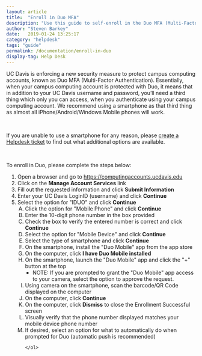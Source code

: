 ```yaml
---
layout: article
title:  "Enroll in Duo MFA"
description: "Use this guide to self-enroll in the Duo MFA (Multi-Factor Authentication) service used on campus."
author: "Steven Barkey"
date:   2019-01-24 13:25:17
category: "helpdesk"
tags: "guide"
permalink: /documentation/enroll-in-duo
display-tag: Help Desk
---
```


<p>UC Davis is enforcing a new security measure to protect campus computing accounts, known as Duo MFA (Multi-Factor Authentication).  Essentially, when your campus computing account is protected with Duo, it means that in addition to your UC Davis username and password, you’ll need a third thing which only you can access, when you authenticate using your campus computing account.  We recommend using a smartphone as that third thing as almost all iPhone/Android/Windows Mobile phones will work.</p>
<br />
<p>If you are unable to use a smartphone for any reason, please <a class="external-link" href="https://computing.caes.ucdavis.edu/documentation/help-desk-ticket" target="_parent">create a Helpdesk ticket</a> to find out what additional options are available.</p>
<br />
<p>To enroll in Duo, please complete the steps below:</p>
<ol style="PADDING-LEFT: 30px">
  <li>Open a browser and go to <a class="external-link" href="https://computingaccounts.ucdavis.edu" target="_blank">https://computingaccounts.ucdavis.edu</a></li>
  <li>Click on the <b>Manage Account Services</b> link</li>
  <li>Fill out the requested information and click <b>Submit Information</b></li>
  <li>Enter your UC Davis LoginID (username) and click <b>Continue</b></li>
  <li>Select the option for "IDUO" and click <b>Continue</b>
    <ol type="A" style="PADDING-LEFT: 20px">
      <li>Click the option for "Mobile Phone" and click <b>Continue</b></li>
      <li>Enter the 10-digit phone number in the box provided</li>
      <li>Check the box to verify the entered number is correct and click <b>Continue</b></li>
      <li>Select the option for "Mobile Device" and click <b>Continue</b></li>
      <li>Select the type of smartphone and click <b>Continue</b></li>
      <li>On the smartphone, install the "Duo Mobile" app from the app store</li>
      <li>On the computer, click <b>I have Duo Mobile installed</b></li>
      <li>On the smartphone, launch the "Duo Mobile" app and click the "+" button at the top
        <ul style="PADDING-LEFT: 20px">
          <li>NOTE: If you are prompted to grant the "Duo Mobile" app access to your camera, select the option to approve the request.</li>
        </ul>
      </li>
      <li>Using camera on the smartphone, scan the barcode/QR Code displayed on the computer</li>
      <li>On the computer, click <b>Continue</b></li>
      <li>On the computer, click <b>Dismiss</b> to close the Enrollment Successful screen</li>
      <li>Visually verify that the phone number displayed matches your mobile device phone number</li>
      <li>If desired, select an option for what to automatically do when prompted for Duo (automatic push is recommended)</li>

    </ol>
  </li>
</ol>
